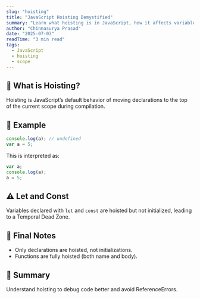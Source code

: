 ```yaml
---
slug: "hoisting"
title: "JavaScript Hoisting Demystified"
summary: "Learn what hoisting is in JavaScript, how it affects variables and functions, and how to avoid common pitfalls."
author: "Chinnasurya Prasad"
date: "2025-07-03"
readTime: "3 min read"
tags:
  - JavaScript
  - hoisting
  - scope
---
```


## 🧬 What is Hoisting?
Hoisting is JavaScript’s default behavior of moving declarations to the top of the current scope during compilation.

## 🧪 Example
```js
console.log(a); // undefined
var a = 5;
```

This is interpreted as:
```js
var a;
console.log(a);
a = 5;
```

## ⚠️ Let and Const
Variables declared with `let` and `const` are hoisted but not initialized, leading to a Temporal Dead Zone.

## 📌 Final Notes
- Only declarations are hoisted, not initializations.
- Functions are fully hoisted (both name and body).

## 🏁 Summary
Understand hoisting to debug code better and avoid ReferenceErrors.

